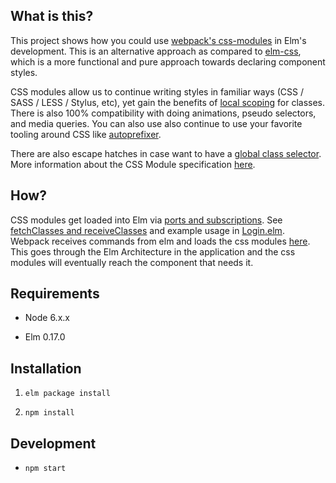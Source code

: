 ## What is this?

This project shows how you could use [webpack's css-modules](https://github.com/webpack/css-loader) in Elm's development. This is an alternative approach as compared to [elm-css](https://github.com/rtfeldman/elm-css), which is a more functional and pure approach towards declaring component styles.

CSS modules allow us to continue writing styles in familiar ways (CSS / SASS / LESS / Stylus, etc), yet gain the benefits of [local scoping](/src/Login.css) for classes. There is also 100% compatibility with doing animations, pseudo selectors, and media queries. You can also use also continue to use your favorite tooling around CSS like [autoprefixer](https://github.com/postcss/autoprefixer).

There are also escape hatches in case want to have a [global class selector](/src/Main.css). More information about the CSS Module specification [here](https://github.com/css-modules/css-modules).

## How?

CSS modules get loaded into Elm via [ports and subscriptions](http://guide.elm-lang.org/interop/javascript.html). See [fetchClasses and receiveClasses](/src/Class.elm) and example usage in [Login.elm](/src/Login.elm). Webpack receives commands from elm and loads the css modules [here](/src/index.js). This goes through the Elm Architecture in the application and the css modules will eventually reach the component that needs it.

## Requirements

- Node 6.x.x

- Elm 0.17.0


## Installation

1. `elm package install`

2. `npm install`


## Development

- `npm start`
